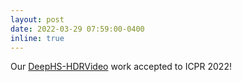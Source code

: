 ```yaml
---
layout: post
date: 2022-03-29 07:59:00-0400
inline: true
---
```

Our [DeepHS-HDRVideo]() work accepted to ICPR 2022!